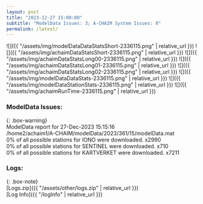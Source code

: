 ```yaml
---
layout: post
title: "2023-12-27 15:00:00"
subtitle: "ModelData Issues: 3; A-CHAIM System Issues: 0"
permalink: /latest/
---
```


![]({{ "/assets/img/modelDataDataStatsShort-2336115.png" | relative_url }})
![]({{ "/assets/img/achaimDataStatsShort-2336115.png" | relative_url }})
![]({{ "/assets/img/achaimDataStatsLong00-2336115.png" | relative_url }})
![]({{ "/assets/img/achaimDataStatsLong01-2336115.png" | relative_url }})
![]({{ "/assets/img/achaimDataStatsLong02-2336115.png" | relative_url }})
![]({{ "/assets/img/modelDataDataStats-2336115.png" | relative_url }})
![]({{ "/assets/img/modelDataStationStats-2336115.png" | relative_url }})
![]({{ "/assets/img/achaimRunTime-2336115.png" | relative_url }})


### ModelData Issues:  
  
{: .box-warning}  
 ModelData report for 27-Dec-2023 15:15:16   
 /home2/achaim1/A-CHAIM/modelData/2023/361/15/modelData.mat   
 0% of all possible stations for IONO were downloaded. x2990   
 0% of all possible stations for SENTINEL were downloaded. x710   
 0% of all possible stations for KARTVERKET were downloaded. x7211   
  


### Logs:  
  
{: .box-note}  
[Logs.zip]({{ "/assets/other/logs.zip" | relative_url }})  
[Log Info]({{ "/logInfo" | relative_url }})  
